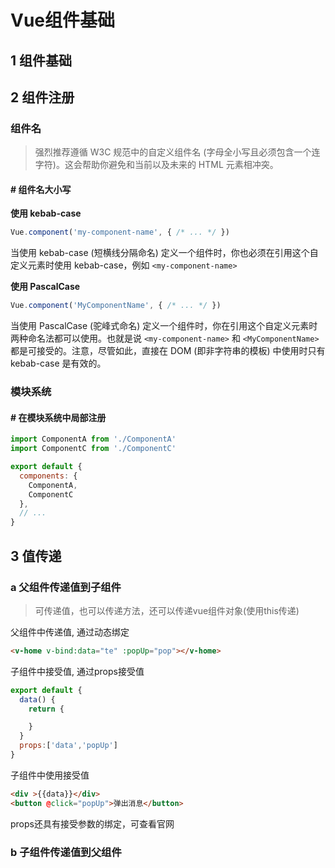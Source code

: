 # Vue组件基础
## 1 组件基础
## 2 组件注册
### 组件名

> 强烈推荐遵循 W3C 规范中的自定义组件名 (字母全小写且必须包含一个连字符)。这会帮助你避免和当前以及未来的 HTML 元素相冲突。

#### # 组件名大小写
**使用 kebab-case**
```js
Vue.component('my-component-name', { /* ... */ })
```
当使用 kebab-case (短横线分隔命名) 定义一个组件时，你也必须在引用这个自定义元素时使用 kebab-case，例如 `<my-component-name>`

**使用 PascalCase**
```js
Vue.component('MyComponentName', { /* ... */ })
```
当使用 PascalCase (驼峰式命名) 定义一个组件时，你在引用这个自定义元素时两种命名法都可以使用。也就是说 `<my-component-name>` 和 `<MyComponentName>` 都是可接受的。注意，尽管如此，直接在 DOM (即非字符串的模板) 中使用时只有 kebab-case 是有效的。

### 模块系统
#### # 在模块系统中局部注册
```js
import ComponentA from './ComponentA'
import ComponentC from './ComponentC'

export default {
  components: {
    ComponentA,
    ComponentC
  },
  // ...
}
```
## 3 值传递
### a 父组件传递值到子组件
> 可传递值，也可以传递方法，还可以传递vue组件对象(使用this传递)

父组件中传递值, 通过动态绑定
```HTML
<v-home v-bind:data="te" :popUp="pop"></v-home>
```
子组件中接受值, 通过props接受值
```js
export default {
  data() {
    return {

    }
  }
  props:['data','popUp']
}
```
子组件中使用接受值
```HTML
<div >{{data}}</div>
<button @click="popUp">弹出消息</button>
```
props还具有接受参数的绑定，可查看官网
### b 子组件传递值到父组件
